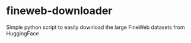 # fineweb-downloader
Simple python script to easily download the large FineWeb datasets from HuggingFace
